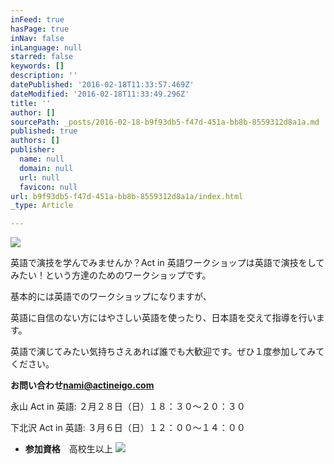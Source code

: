 ```yaml
---
inFeed: true
hasPage: true
inNav: false
inLanguage: null
starred: false
keywords: []
description: ''
datePublished: '2016-02-18T11:33:57.469Z'
dateModified: '2016-02-18T11:33:49.296Z'
title: ''
author: []
sourcePath: _posts/2016-02-18-b9f93db5-f47d-451a-bb8b-8559312d8a1a.md
published: true
authors: []
publisher:
  name: null
  domain: null
  url: null
  favicon: null
url: b9f93db5-f47d-451a-bb8b-8559312d8a1a/index.html
_type: Article

---
```

![](https://the-grid-user-content.s3-us-west-2.amazonaws.com/4292b24d-985b-4a98-857c-50e88df20cdf.jpg)

英語で演技を学んでみませんか？Act in 英語ワークショップは英語で演技をしてみたい！という方達のためのワークショップです。

基本的には英語でのワークショップになりますが、

英語に自信のない方にはやさしい英語を使ったり、日本語を交えて指導を行います。

英語で演じてみたい気持ちさえあれば誰でも大歓迎です。ぜひ１度参加してみてください。

**お問い合わせ**[**nami@actineigo.com**][0]

永山 Act in 英語: ２月２８日（日）１８：３０〜２０：３０

下北沢 Act in 英語: ３月６日（日）１２：００〜１４：００

* **参加資格**　高校生以上
![](https://the-grid-user-content.s3-us-west-2.amazonaws.com/7f8d386d-67c9-479d-bee9-24cd38a7be8b.png)

[0]: mailto:nami@actineigo.com